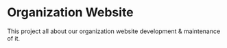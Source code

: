 Organization Website
=========

This project all about our organization website development & maintenance of it.
